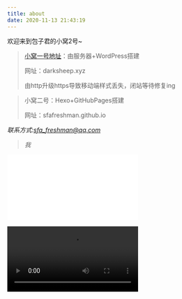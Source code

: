```yaml
---
title: about
date: 2020-11-13 21:43:19
---
```


欢迎来到包子君的小窝2号~

> [小窝一号地址](https://darksheep.xyz)：由服务器+WordPress搭建
>
> 网址：darksheep.xyz
>
> 由http升级https导致移动端样式丢失，闭站等待修复ing

>
> 小窝二号：Hexo+GitHubPages搭建
>
> 网址：sfafreshman.github.io

<i>联系方式:sfa_freshman@qq.com<i>

>  我

<iframe src="//player.bilibili.com/player.html?aid=329394517&bvid=BV1eA411n7BZ&cid=230480784&page=1" scrolling="no" border="0" frameborder="no" framespacing="0" allowfullscreen="true"> </iframe>

<video src="https://www.bilibili.com/video/BV1eA411n7BZ"></video>

